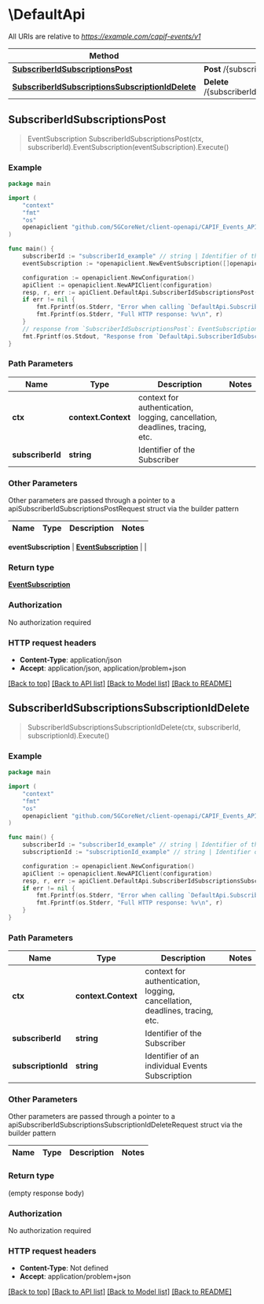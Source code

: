 # \DefaultApi

All URIs are relative to *https://example.com/capif-events/v1*

Method | HTTP request | Description
------------- | ------------- | -------------
[**SubscriberIdSubscriptionsPost**](DefaultApi.md#SubscriberIdSubscriptionsPost) | **Post** /{subscriberId}/subscriptions | 
[**SubscriberIdSubscriptionsSubscriptionIdDelete**](DefaultApi.md#SubscriberIdSubscriptionsSubscriptionIdDelete) | **Delete** /{subscriberId}/subscriptions/{subscriptionId} | 



## SubscriberIdSubscriptionsPost

> EventSubscription SubscriberIdSubscriptionsPost(ctx, subscriberId).EventSubscription(eventSubscription).Execute()





### Example

```go
package main

import (
    "context"
    "fmt"
    "os"
    openapiclient "github.com/5GCoreNet/client-openapi/CAPIF_Events_API"
)

func main() {
    subscriberId := "subscriberId_example" // string | Identifier of the Subscriber
    eventSubscription := *openapiclient.NewEventSubscription([]openapiclient.CAPIFEvent{*openapiclient.NewCAPIFEvent()}, "NotificationDestination_example") // EventSubscription | 

    configuration := openapiclient.NewConfiguration()
    apiClient := openapiclient.NewAPIClient(configuration)
    resp, r, err := apiClient.DefaultApi.SubscriberIdSubscriptionsPost(context.Background(), subscriberId).EventSubscription(eventSubscription).Execute()
    if err != nil {
        fmt.Fprintf(os.Stderr, "Error when calling `DefaultApi.SubscriberIdSubscriptionsPost``: %v\n", err)
        fmt.Fprintf(os.Stderr, "Full HTTP response: %v\n", r)
    }
    // response from `SubscriberIdSubscriptionsPost`: EventSubscription
    fmt.Fprintf(os.Stdout, "Response from `DefaultApi.SubscriberIdSubscriptionsPost`: %v\n", resp)
}
```

### Path Parameters


Name | Type | Description  | Notes
------------- | ------------- | ------------- | -------------
**ctx** | **context.Context** | context for authentication, logging, cancellation, deadlines, tracing, etc.
**subscriberId** | **string** | Identifier of the Subscriber | 

### Other Parameters

Other parameters are passed through a pointer to a apiSubscriberIdSubscriptionsPostRequest struct via the builder pattern


Name | Type | Description  | Notes
------------- | ------------- | ------------- | -------------

 **eventSubscription** | [**EventSubscription**](EventSubscription.md) |  | 

### Return type

[**EventSubscription**](EventSubscription.md)

### Authorization

No authorization required

### HTTP request headers

- **Content-Type**: application/json
- **Accept**: application/json, application/problem+json

[[Back to top]](#) [[Back to API list]](../README.md#documentation-for-api-endpoints)
[[Back to Model list]](../README.md#documentation-for-models)
[[Back to README]](../README.md)


## SubscriberIdSubscriptionsSubscriptionIdDelete

> SubscriberIdSubscriptionsSubscriptionIdDelete(ctx, subscriberId, subscriptionId).Execute()





### Example

```go
package main

import (
    "context"
    "fmt"
    "os"
    openapiclient "github.com/5GCoreNet/client-openapi/CAPIF_Events_API"
)

func main() {
    subscriberId := "subscriberId_example" // string | Identifier of the Subscriber
    subscriptionId := "subscriptionId_example" // string | Identifier of an individual Events Subscription

    configuration := openapiclient.NewConfiguration()
    apiClient := openapiclient.NewAPIClient(configuration)
    resp, r, err := apiClient.DefaultApi.SubscriberIdSubscriptionsSubscriptionIdDelete(context.Background(), subscriberId, subscriptionId).Execute()
    if err != nil {
        fmt.Fprintf(os.Stderr, "Error when calling `DefaultApi.SubscriberIdSubscriptionsSubscriptionIdDelete``: %v\n", err)
        fmt.Fprintf(os.Stderr, "Full HTTP response: %v\n", r)
    }
}
```

### Path Parameters


Name | Type | Description  | Notes
------------- | ------------- | ------------- | -------------
**ctx** | **context.Context** | context for authentication, logging, cancellation, deadlines, tracing, etc.
**subscriberId** | **string** | Identifier of the Subscriber | 
**subscriptionId** | **string** | Identifier of an individual Events Subscription | 

### Other Parameters

Other parameters are passed through a pointer to a apiSubscriberIdSubscriptionsSubscriptionIdDeleteRequest struct via the builder pattern


Name | Type | Description  | Notes
------------- | ------------- | ------------- | -------------



### Return type

 (empty response body)

### Authorization

No authorization required

### HTTP request headers

- **Content-Type**: Not defined
- **Accept**: application/problem+json

[[Back to top]](#) [[Back to API list]](../README.md#documentation-for-api-endpoints)
[[Back to Model list]](../README.md#documentation-for-models)
[[Back to README]](../README.md)

